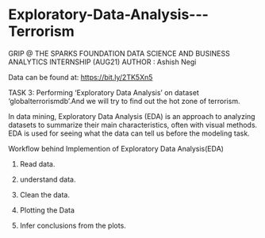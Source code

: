 # Exploratory-Data-Analysis---Terrorism
GRIP @ THE SPARKS FOUNDATION DATA SCIENCE AND BUSINESS ANALYTICS INTERNSHIP (AUG21)
AUTHOR : Ashish Negi

Data can be found at: https://bit.ly/2TK5Xn5

TASK 3: Performing ‘Exploratory Data Analysis’ on dataset ‘globalterrorismdb’.And we will try to find out the hot zone of terrorism.

In data mining, Exploratory Data Analysis (EDA) is an approach to analyzing datasets to summarize their main characteristics, often with visual methods. EDA is used for seeing what the data can tell us before the modeling task. 

Workflow behind Implemention of Exploratory Data Analysis(EDA)

1. Read data.

2. understand data.

3. Clean the data. 

4. Plotting the Data 

5. Infer conclusions from the plots.
